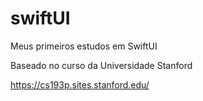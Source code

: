 # swiftUI
Meus primeiros estudos em SwiftUI

Baseado no curso da Universidade Stanford

https://cs193p.sites.stanford.edu/
